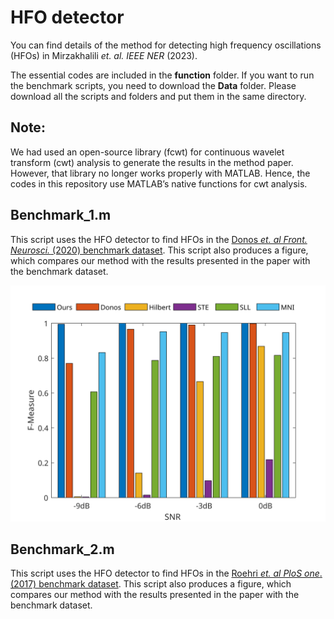 # HFO detector
You can find details of the method for detecting high frequency oscillations (HFOs) in Mirzakhalili _et. al. IEEE NER_ (2023).

The essential codes are included in the **function** folder. 
If you want to run the benchmark scripts, you need to download the **Data** folder. 
Please download all the scripts and folders and put them in the same directory.
## Note:
We had used an open-source library (fcwt) for continuous wavelet transform (cwt) analysis to generate the results in the method paper. However, that library no longer works properly with MATLAB. Hence, the codes in this repository use MATLAB’s native functions for cwt analysis. 
## Benchmark_1.m
This script uses the HFO detector to find HFOs in the [Donos _et. al Front. Neurosci._ (2020) benchmark dataset](https://doi.org/10.3389/fnins.2020.00183). This script also produces a figure, which compares our method with the results presented in the paper with the benchmark dataset.

![alt text](https://github.com/WolfLabPenn/HFO-Detector/blob/main/Documents/Benchmark_1.svg)
## Benchmark_2.m
This script uses the HFO detector to find HFOs in the [Roehri _et. al PloS one_.  (2017) benchmark dataset](https://doi.org/10.1371/journal.pone.0174702). This script also produces a figure, which compares our method with the results presented in the paper with the benchmark dataset.
